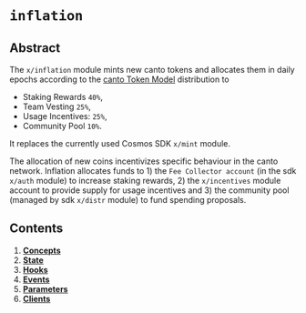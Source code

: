<!--
order: 0
title: "Inflation Overview"
parent:
  title: "inflation"
-->

# `inflation`

## Abstract

The `x/inflation` module mints new canto tokens and allocates them in daily
epochs according to the [canto Token
Model](https://canto.blog/the-canto-token-model-edc07014978b) distribution to

* Staking Rewards `40%`,
* Team Vesting `25%`,
* Usage Incentives: `25%`,
* Community Pool `10%`.

It replaces the currently used Cosmos SDK `x/mint` module.

The allocation of new coins incentivizes specific behaviour in the canto
network. Inflation allocates funds to 1) the `Fee Collector account` (in the sdk
`x/auth` module) to increase staking rewards, 2) the  `x/incentives` module
account  to provide supply for usage incentives and 3) the community pool
(managed by sdk `x/distr` module) to fund spending proposals.

## Contents

1. **[Concepts](01_concepts.md)**
2. **[State](02_state.md)**
3. **[Hooks](03_hooks.md)**
4. **[Events](04_events.md)**
5. **[Parameters](05_parameters.md)**
6. **[Clients](06_clients.md)**
